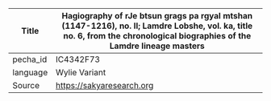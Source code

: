 |Title | Hagiography of rJe btsun grags pa rgyal mtshan (1147-1216), no. II; Lamdre Lobshe, vol. ka, title no. 6, from the chronological biographies of the Lamdre lineage masters 
| --- | --- 
|pecha_id | IC4342F73
|language | Wylie Variant
|Source | https://sakyaresearch.org